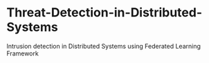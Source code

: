 # Threat-Detection-in-Distributed-Systems
Intrusion detection in Distributed Systems using Federated Learning Framework
